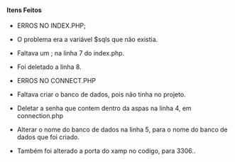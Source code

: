#### Itens Feitos
* ERROS NO INDEX.PHP;
* O problema era a variável $sqls que não existia.
* Faltava um ; na linha 7 do index.php.
* Foi deletado a linha 8.

* ERROS NO CONNECT.PHP
* Faltava criar o banco de dados, pois não tinha no projeto.
* Deletar a senha que contem dentro da aspas na linha 4, em connection.php
* Alterar o nome do banco de dados na linha 5, para o nome do banco de dados que foi criado.
* Também foi alterado a porta do xamp no codigo, para 3306..